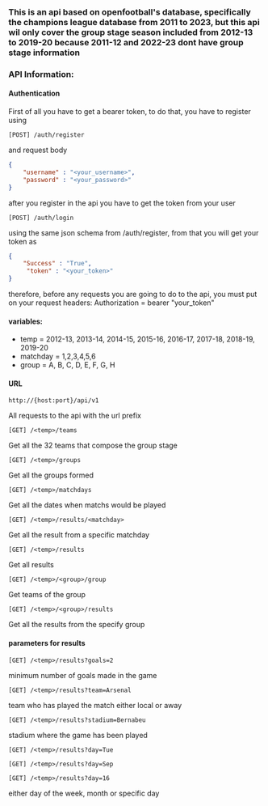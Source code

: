 ### This is an api based on openfootball's database, specifically the champions league database from 2011 to 2023, but this api wil only cover the group stage season included from 2012-13 to 2019-20 because 2011-12 and 2022-23 dont have group stage information

### API Information:

#### Authentication

First of all you have to get a bearer token, to do that, you have to register using
```
[POST] /auth/register
```
and request body
```json
{
    "username" : "<your_username>",
    "password" : "<your_password>"
}
```
after you register in the api you have to get the token from your user
```plain
[POST] /auth/login
```
using the same json schema from /auth/register, from that you will get your token as
```json
{
    "Success" : "True",
     "token" : "<your_token>"
}
```
therefore, before any requests you are going to do to the api, you must put on your request headers:
Authorization =  bearer "your_token"

#### variables:
- temp = 2012-13, 2013-14, 2014-15, 2015-16, 2016-17, 2017-18, 2018-19, 2019-20
- matchday = 1,2,3,4,5,6
- group = A, B, C, D, E, F, G, H

#### URL
```plain
http://{host:port}/api/v1
```
All requests to the api with the url prefix
```plain
[GET] /<temp>/teams
```
Get all the 32 teams that compose the group stage
```plain
[GET] /<temp>/groups
```
Get all the groups formed
```plain
[GET] /<temp>/matchdays
```
Get all the dates when matchs would be played
```plain
[GET] /<temp>/results/<matchday>
```
Get all the result from a specific matchday
```plain
[GET] /<temp>/results
```
Get all results
```plain
[GET] /<temp>/<group>/group
```
Get teams of the group
```plain
[GET] /<temp>/<group>/results
```
Get all the results from the specify group

#### parameters for results
```plain
[GET] /<temp>/results?goals=2
```
minimum number of goals made in the game
```plain
[GET] /<temp>/results?team=Arsenal
```
team who has played the match either local or away
```plain
[GET] /<temp>/results?stadium=Bernabeu
```
stadium where the game has been played
```plain
[GET] /<temp>/results?day=Tue

[GET] /<temp>/results?day=Sep

[GET] /<temp>/results?day=16
```
either day of the week, month or specific day


